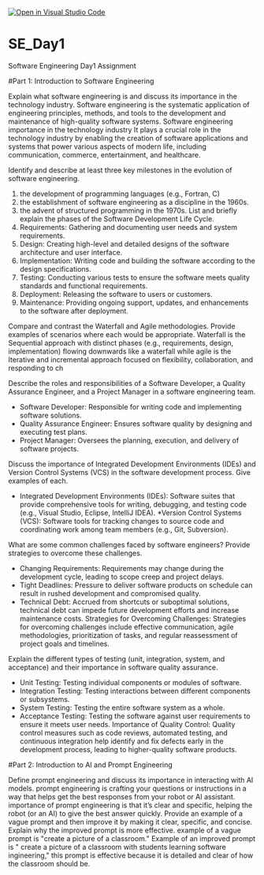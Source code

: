 [![Open in Visual Studio Code](https://classroom.github.com/assets/open-in-vscode-2e0aaae1b6195c2367325f4f02e2d04e9abb55f0b24a779b69b11b9e10269abc.svg)](https://classroom.github.com/online_ide?assignment_repo_id=15571019&assignment_repo_type=AssignmentRepo)
# SE_Day1
Software Engineering Day1 Assignment

#Part 1: Introduction to Software Engineering

Explain what software engineering is and discuss its importance in the technology industry.
Software engineering is the systematic application of engineering principles, methods, and tools to the development and maintenance of high-quality software systems.
Software engineering importance in the technology industry
It plays a crucial role in the technology industry by enabling the creation of software applications and systems that power various aspects of modern life, including communication, commerce, entertainment, and healthcare.

Identify and describe at least three key milestones in the evolution of software engineering.
 1) the development of programming languages (e.g., Fortran, C)
 2) the establishment of software engineering as a discipline in the 1960s.
 3) the advent of structured programming in the 1970s.
List and briefly explain the phases of the Software Development Life Cycle.
 1) Requirements: Gathering and documenting user needs and system requirements.
 2) Design: Creating high-level and detailed designs of the software architecture and user interface.
 3) Implementation: Writing code and building the software according to the design specifications.
 4) Testing: Conducting various tests to ensure the software meets quality standards and functional requirements.
 5) Deployment: Releasing the software to users or customers.
 6) Maintenance: Providing ongoing support, updates, and enhancements to the software after deployment.


Compare and contrast the Waterfall and Agile methodologies. Provide examples of scenarios where each would be appropriate.
 Waterfall is the Sequential approach with distinct phases (e.g., requirements, design, implementation) flowing downwards like a waterfall while agile is the Iterative and incremental approach focused on flexibility, collaboration, and responding to ch

Describe the roles and responsibilities of a Software Developer, a Quality Assurance Engineer, and a Project Manager in a software engineering team.
 * Software Developer: Responsible for writing code and implementing software solutions.
 * Quality Assurance Engineer: Ensures software quality by designing and executing test plans.
 * Project Manager: Oversees the planning, execution, and delivery of software projects.

Discuss the importance of Integrated Development Environments (IDEs) and Version Control Systems (VCS) in the software development process. Give examples of each.
 * Integrated Development Environments (IDEs): Software suites that provide comprehensive tools for writing, debugging, and testing code (e.g., Visual Studio, Eclipse, 
   IntelliJ IDEA).
 *Version Control Systems (VCS): Software tools for tracking changes to source code and coordinating work among team members (e.g., Git, Subversion).

What are some common challenges faced by software engineers? Provide strategies to overcome these challenges.
 * Changing Requirements: Requirements may change during the development cycle, leading to scope creep and project delays.
 * Tight Deadlines: Pressure to deliver software products on schedule can result in rushed development and compromised quality.
 * Technical Debt: Accrued from shortcuts or suboptimal solutions, technical debt can impede future development efforts and increase maintenance costs.
    Strategies for Overcoming Challenges: Strategies for overcoming challenges include effective communication, agile methodologies, prioritization of tasks, and regular 
    reassessment of project goals and timelines.


Explain the different types of testing (unit, integration, system, and acceptance) and their importance in software quality assurance.
 * Unit Testing: Testing individual components or modules of software.
 * Integration Testing: Testing interactions between different components or subsystems.
 * System Testing: Testing the entire software system as a whole.
 * Acceptance Testing: Testing the software against user requirements to ensure it meets user needs.
    Importance of Quality Control: Quality control measures such as code reviews, automated testing, and continuous integration help identify and fix defects early in the 
    development process, leading to higher-quality software products.

#Part 2: Introduction to AI and Prompt Engineering


Define prompt engineering and discuss its importance in interacting with AI models.
 prompt engineering is crafting your questions or instructions in a way that helps get the best responses from your robot or AI assistant.
 importance of prompt engineering is that it’s clear and specific, helping the robot (or an AI) to give the best answer quickly.
Provide an example of a vague prompt and then improve it by making it clear, specific, and concise. Explain why the improved prompt is more effective.
 example of a vague prompt is "create a picture of a classroom." Example of an improved prompt is " create a picture of a classroom with students learning software 
 ingineering," this prompt is effective because it is detailed and clear of how the classroom should be.
